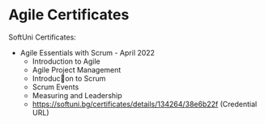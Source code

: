 # Agile Certificates
SoftUni Certificates:
- Agile Essentials with Scrum - April 2022
    - Introduction to Agile
    - Agile Project Management
    - Introduc􀀉on to Scrum
    - Scrum Events
    - Measuring and Leadership
    - https://softuni.bg/certificates/details/134264/38e6b22f (Credential URL)
